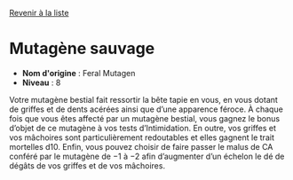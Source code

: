 [Revenir à la liste](..)

# Mutagène sauvage

 * **Nom d'origine** : Feral Mutagen
 * **Niveau** : 8


<p>Votre mutagène bestial fait ressortir la bête tapie en vous, en vous dotant de griffes et de dents acérées ainsi que d’une apparence féroce. À chaque fois que vous êtes affecté par un mutagène bestial, vous gagnez le bonus d’objet de ce mutagène à vos tests d’Intimidation. En outre, vos griffes et vos mâchoires sont particulièrement redoutables et elles gagnent le trait mortelles d10. Enfin, vous pouvez choisir de faire passer le malus de CA conféré par le mutagène de −1 à −2 afin d’augmenter d’un échelon le dé de dégâts de vos griffes et de vos mâchoires.</p>